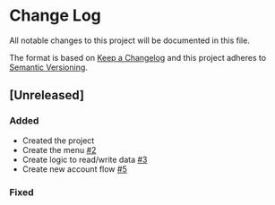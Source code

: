 # Change Log

All notable changes to this project will be documented in this file.

The format is based on [Keep a Changelog](http://keepachangelog.com/)
and this project adheres to [Semantic Versioning](http://semver.org/).

## [Unreleased]

### Added

- Created the project
- Create the menu [#2](https://github.com/tenea07adi/WPass/issues/2)
- Create logic to read/write data [#3](https://github.com/tenea07adi/WPass/issues/3)
- Create new account flow [#5](https://github.com/tenea07adi/WPass/issues/5)

### Fixed
